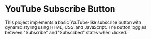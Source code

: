 # YouTube Subscribe Button

This project implements a basic YouTube-like subscribe button with dynamic styling using HTML, CSS, and JavaScript. The button toggles between "Subscribe" and "Subscribed" states when clicked.
